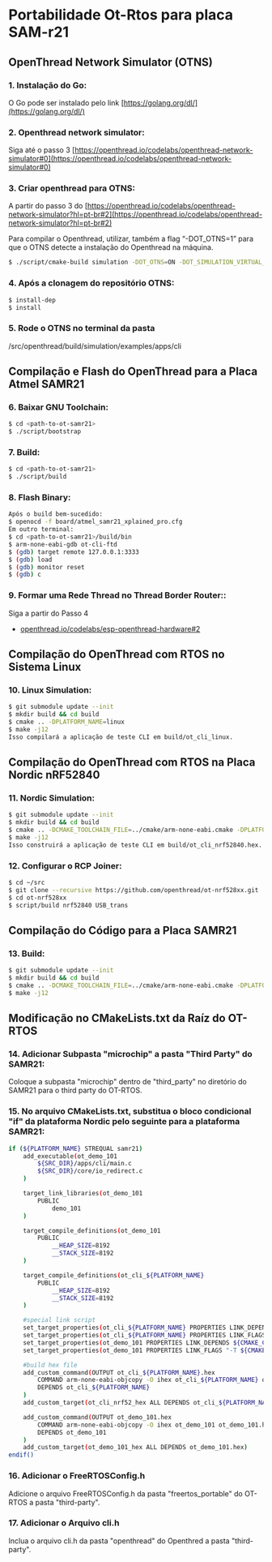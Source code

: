 # Portabilidade Ot-Rtos para placa SAM-r21


## OpenThread Network Simulator (OTNS)

### 1. Instalação do Go:
O Go pode ser instalado pelo link
[https://golang.org/dl/](https://golang.org/dl/)

### 2. Openthread network simulator:
Siga até o passo 3 
[https://openthread.io/codelabs/openthread-network-simulator#0](https://openthread.io/codelabs/openthread-network-simulator#0)

### 3. Criar openthread para OTNS:
A partir do passo 3 do [https://openthread.io/codelabs/openthread-network-simulator?hl=pt-br#2](https://openthread.io/codelabs/openthread-network-simulator?hl=pt-br#2)

Para compilar o Openthread, utilizar, também a flag “-DOT_OTNS=1” para que o OTNS detecte a instalação do Openthread na máquina.
```bash
$ ./script/cmake-build simulation -DOT_OTNS=ON -DOT_SIMULATION_VIRTUAL_TIME=ON -DOT_SIMULATION_VIRTUAL_TIME_UART=ON -DOT_SIMULATION_MAX_NETWORK_SIZE=999. 
```
### 4. Após a clonagem do repositório OTNS:
```bash
$ install-dep
$ install
```

### 5. Rode o OTNS no terminal da pasta 
/src/openthread/build/simulation/examples/apps/cli

## Compilação e Flash do OpenThread para a Placa Atmel SAMR21

### 6. Baixar GNU Toolchain:
```bash
$ cd <path-to-ot-samr21>
$ ./script/bootstrap
```

### 7. Build:
```bash
$ cd <path-to-ot-samr21>
$ ./script/build
```

### 8. Flash Binary:
```bash
Após o build bem-sucedido:
$ openocd -f board/atmel_samr21_xplained_pro.cfg
Em outro terminal:
$ cd <path-to-ot-samr21>/build/bin
$ arm-none-eabi-gdb ot-cli-ftd
$ (gdb) target remote 127.0.0.1:3333
$ (gdb) load
$ (gdb) monitor reset
$ (gdb) c
```

### 9. Formar uma Rede Thread no Thread Border Router::
Siga a partir do Passo 4
- [openthread.io/codelabs/esp-openthread-hardware#2](https://openthread.io/codelabs/esp-openthread-hardware?hl=pt-br#3)

## Compilação do OpenThread com RTOS no Sistema Linux

### 10. Linux Simulation:
```bash
$ git submodule update --init
$ mkdir build && cd build
$ cmake .. -DPLATFORM_NAME=linux
$ make -j12
Isso compilará a aplicação de teste CLI em build/ot_cli_linux.
```

## Compilação do OpenThread com RTOS na Placa Nordic nRF52840

### 11. Nordic Simulation:
```bash
$ git submodule update --init
$ mkdir build && cd build
$ cmake .. -DCMAKE_TOOLCHAIN_FILE=../cmake/arm-none-eabi.cmake -DPLATFORM_NAME=nrf52
$ make -j12
Isso construirá a aplicação de teste CLI em build/ot_cli_nrf52840.hex.
```

### 12. Configurar o RCP Joiner:
```bash
$ cd ~/src
$ git clone --recursive https://github.com/openthread/ot-nrf528xx.git
$ cd ot-nrf528xx
$ script/build nrf52840 USB_trans
```

## Compilação do Código para a Placa SAMR21

### 13. Build:
```bash
$ git submodule update --init
$ mkdir build && cd build
$ cmake .. -DCMAKE_TOOLCHAIN_FILE=../cmake/arm-none-eabi.cmake -DPLATFORM_NAME=samr21
$ make -j12
```

## Modificação no CMakeLists.txt da Raíz do OT-RTOS

### 14. Adicionar Subpasta "microchip" a pasta "Third Party" do SAMR21:
Coloque a subpasta "microchip" dentro de "third_party" no diretório do SAMR21 para o third party do OT-RTOS.

### 15. No arquivo CMakeLists.txt, substitua o bloco condicional "if" da plataforma Nordic pelo seguinte para a plataforma SAMR21:
```bash
if (${PLATFORM_NAME} STREQUAL samr21)
    add_executable(ot_demo_101
        ${SRC_DIR}/apps/cli/main.c
        ${SRC_DIR}/core/io_redirect.c
    )

    target_link_libraries(ot_demo_101
        PUBLIC
            demo_101
    )

    target_compile_definitions(ot_demo_101
        PUBLIC
            __HEAP_SIZE=8192
            __STACK_SIZE=8192
    )

    target_compile_definitions(ot_cli_${PLATFORM_NAME}
        PUBLIC
            __HEAP_SIZE=8192
            __STACK_SIZE=8192
    )

    #special link script
    set_target_properties(ot_cli_${PLATFORM_NAME} PROPERTIES LINK_DEPENDS ${CMAKE_CURRENT_SOURCE_DIR}/third_party/openthread/repo/microship/include/samr21x18a.ld)
    set_target_properties(ot_cli_${PLATFORM_NAME} PROPERTIES LINK_FLAGS "-T ${CMAKE_CURRENT_SOURCE_DIR}/third_party/openthread/repo/microship/include/samr21x18a.ld -lc -lnosys -lm -lstdc++")
    set_target_properties(ot_demo_101 PROPERTIES LINK_DEPENDS ${CMAKE_CURRENT_SOURCE_DIR}/third_party/openthread/repo/microship/include/samr21x18a.ld)
    set_target_properties(ot_demo_101 PROPERTIES LINK_FLAGS "-T ${CMAKE_CURRENT_SOURCE_DIR}/third_party/openthread/repo/microship/include/samr21x18a.ld -lc -lnosys -lm -lstdc++")

    #build hex file
    add_custom_command(OUTPUT ot_cli_${PLATFORM_NAME}.hex
        COMMAND arm-none-eabi-objcopy -O ihex ot_cli_${PLATFORM_NAME} ot_cli_${PLATFORM_NAME}.hex
        DEPENDS ot_cli_${PLATFORM_NAME}
    )
    add_custom_target(ot_cli_nrf52_hex ALL DEPENDS ot_cli_${PLATFORM_NAME}.hex)

    add_custom_command(OUTPUT ot_demo_101.hex
        COMMAND arm-none-eabi-objcopy -O ihex ot_demo_101 ot_demo_101.hex
        DEPENDS ot_demo_101
    )
    add_custom_target(ot_demo_101_hex ALL DEPENDS ot_demo_101.hex)
endif()
```

### 16. Adicionar o FreeRTOSConfig.h

Adicione o arquivo FreeRTOSConfig.h da pasta "freertos_portable" do OT-RTOS a pasta "third-party".

### 17. Adicionar o Arquivo cli.h

Inclua o arquivo cli.h da pasta "openthread" do Openthred a pasta "third-party".
